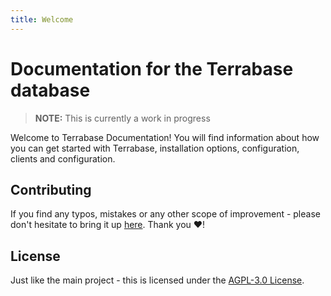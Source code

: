 ```yaml
---
title: Welcome
---
```

# Documentation for the Terrabase database
> **NOTE:** This is currently a work in progress

Welcome to Terrabase Documentation! You will find information about how you can get started with Terrabase, installation options, configuration, clients and configuration.

## Contributing
If you find any typos, mistakes or any other scope of improvement - please don't hesitate to bring it up [here](https://github.com/terrabasedb/docs). Thank you ❤️!

## License
Just like the main project - this is licensed under the [AGPL-3.0 License](/license).